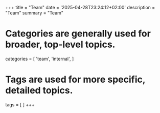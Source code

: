 +++
title = "Team"
date = '2025-04-28T23:24:12+02:00'
description = "Team"
summary = "Team"
# Categories are generally used for broader, top-level topics.
categories = [
 'team',
 'internal',
]
# Tags are used for more specific, detailed topics.
tags = [
]
+++
